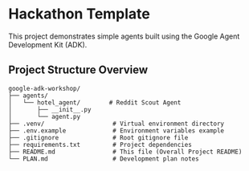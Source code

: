 # Hackathon Template

This project demonstrates simple agents built using the Google Agent Development Kit (ADK).

## Project Structure Overview

```
google-adk-workshop/
├── agents/
│   └── hotel_agent/        # Reddit Scout Agent
│       ├── __init__.py
│       └── agent.py
├── .venv/                   # Virtual environment directory
├── .env.example             # Environment variables example
├── .gitignore               # Root gitignore file
├── requirements.txt         # Project dependencies
├── README.md                # This file (Overall Project README)
└── PLAN.md                  # Development plan notes
```
